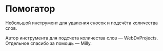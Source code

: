 # Помогатор

Небольшой инструмент для удаления сносок и подсчёта количества слов.

Автор инструмента для подсчета количества слов — WebDvProjects. Отдельное спасибо за помощь — Milly.
